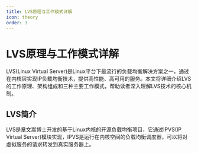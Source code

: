 ```yaml
---
title: LVS原理与工作模式详解
icon: theory
order: 3
---
```


# LVS原理与工作模式详解

LVS(Linux Virtual Server)是Linux平台下最流行的负载均衡解决方案之一，通过在内核层实现IP负载均衡技术，提供高性能、高可用的服务。本文将详细介绍LVS的工作原理、架构组成和三种主要工作模式，帮助读者深入理解LVS技术的核心机制。

## LVS简介

LVS是章文嵩博士开发的基于Linux内核的开源负载均衡项目，它通过IPVS(IP Virtual Server)模块实现，IPVS是运行在内核空间的负载均衡调度器，可以将对虚拟服务的请求转发到真实服务器上。
